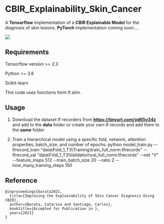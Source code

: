 # CBIR_Explainability_Skin_Cancer
A **Tensorflow** implementation of a **CBIR Explainable Model** for the diagnosis of skin lesions.
**PyTorch** implementation coming soon....

![](./imgs)

## Requirements
Tensorflow version >= 2.3

Python >= 3.6

Scikit-learn

This code uses functions form tf.slim.

## Usage
1) Download the dataset tf recorders from **https://tinyurl.com/yd65v34z** and add to the **data** folder or create your own tf records and add them to the **same** folder

2) Train a hierarchical model using a specific fold, network, attention properties, batch_size, and number of epochs: python  model_train.py --tfrecord_train "data\Fold_1_T3\Training\train_full_norm.tfrecords" --tfrecord_val "data\Fold_1_T3\Validation\val_full_norm.tfrecords" --net "V" --feature_maps 512 --train_batch_size 20 --ratio 2 --how_many_training_steps 150 

## Reference

```
@inproceedings{barata2021,
  title={Improving the Explainability of Skin Cancer Diagnosis Using CBIR},
  author={Barata, Catarina and Santiago, Carlos},
  booktitle={Accepted for Publication in },
  year={2021}
}


```

